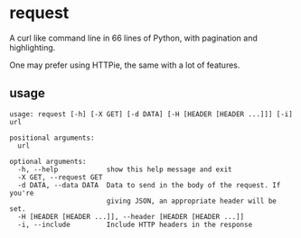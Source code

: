 request
=======

A curl like command line in 66 lines of Python, with pagination and highlighting.

One may prefer using HTTPie, the same with a lot of features.

usage
-----

    usage: request [-h] [-X GET] [-d DATA] [-H [HEADER [HEADER ...]]] [-i] url

    positional arguments:
      url

    optional arguments:
      -h, --help            show this help message and exit
      -X GET, --request GET
      -d DATA, --data DATA  Data to send in the body of the request. If you're
                            giving JSON, an appropriate header will be set.
      -H [HEADER [HEADER ...]], --header [HEADER [HEADER ...]]
      -i, --include         Include HTTP headers in the response

